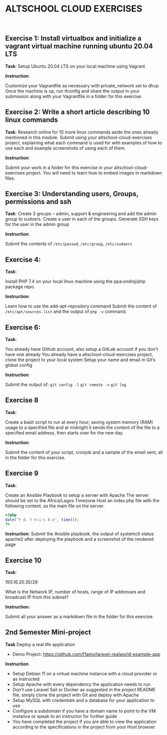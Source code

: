 # ALTSCHOOL CLOUD EXERCISES
<br>

## Exercise 1: Install virtualbox and initialize a vagrant virtual machine running ubuntu 20.04 LTS

**Task**: Setup Ubuntu 20.04 LTS on your local machine using Vagrant

**Instruction**: 

Customize your Vagrantfile as necessary with private_network set to dhcp
Once the machine is up, run ifconfig and share the output in your submission along with your Vagrantfile in a folder for this exercise.

## Exercise 2: Write a short article describing 10 linux commands

**Task**: 
Research online for 10 more linux commands aside the ones already mentioned in this module. Submit using your altschool-cloud-exercises project, explaining what each command is used for with examples of how to use each and example screenshots of using each of them.

**Instruction**: 

Submit your work in a folder for this exercise in your altschool-cloud-exercises project. You will need to learn how to embed images in markdown files.

## Exercise 3: Understanding users, Groups, permissions and ssh
**Task**:
Create 3 groups – admin, support & engineering and add the admin group to sudoers. 
Create a user in each of the groups. 
Generate SSH keys for the user in the admin group

**Instruction**:

Submit the contents of `/etc/passwd`, `/etc/group`, `/etc/sudoers`

## Exercise 4: 

**Task**:

Install PHP 7.4 on your local linux machine using the ppa:ondrej/php package repo.

**Instruction**:

Learn how to use the add-apt-repository command
Submit the content of `/etc/apt/sources.list` and the output of `php -v` command.

## Exercise 6:

**Task**:

You already have Github account, also setup a GitLab account if you don’t have one already
You already have a altschool-cloud-exercises project, clone the project to your local system
Setup your name and email in Git’s global config

**Instruction**:

Submit the output of:
`git config -l`
`git remote -v`
`git log`

## Exercise 8

**Task**:

Create a bash script to run at every hour, saving system memory (RAM) usage to a specified file and at midnight it sends the content of the file to a specified email address, then starts over for the new day.

**Instruction**:

Submit the content of your script, cronjob and a sample of the email sent, all in the folder for this exercise.

## Exercise 9

**Task**:

Create an Ansible Playbook to setup a server with Apache
The server should be set to the Africa/Lagos Timezone
Host an index.php file with the following content, as the main file on the server:

```php
<?php
date("F d, Y h:i:s A e", time());
?>
```

**Instruction**:
Submit the Ansible playbook, the output of systemctl status apache2 after deploying the playbook and a screenshot of the rendered page

## Exercise 10

**Task**:

193.16.20.35/29

What is the Network IP, number of hosts, range of IP addresses and broadcast IP from this subnet?

**Instruction**:

Submit all your answer as a markdown file in the folder for this exercise.

## 2nd Semester Mini-project

**Task**
Deploy a real life application
- Demo Project: https://github.com/f1amy/laravel-realworld-example-app

**Instruction**

- Setup Debian 11 on a virtual machine instance with a cloud provider or as instructed
- Setup Apache with every dependency the application needs to run
- Don't use Laravel Sail or Docker as suggested in the project README file, simply clone the project with Git and deploy with Apache
- Setup MySQL with credentials and a database for your application to use
- Configure a subdomain if you have a domain name to point to the VM instance or speak to an instructor for further guide
- You have completed the project if you are able to view the application according to the specifications in the project from your Host browser

